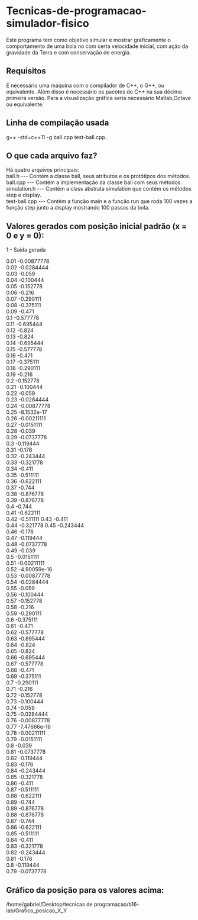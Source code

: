 # Tecnicas-de-programacao-simulador-fisico
Este programa tem como objetivo simular e mostrar graficamente o comportamento de uma bola no com certa velocidade inicial,
com ação da gravidade da Terra e com conservação de energia.
## Requisitos
É necessário uma máquina com o compilador de C++, o G++, ou equivalente. Além disso é necessário os pacotes do C++ na sua 
décima primeira versão. Para a visualização gráfica seria necessário Matlab,Octave ou equivalente.
## Linha de compilação usada
 g++ -std=c++11 -g ball.cpp test-ball.cpp.
## O que cada arquivo faz?
Há quatro arquivos principais:                                                                                                  
ball.h        ---  Contém a classe ball, seus atributos e os protótipos dos métodos.                                                                            
ball.cpp      ---  Contém a implementação da classe ball com seus métodos.                                                                                    
simulation.h  ---  Contém a class abstrata simulation que contém os métodos step e display.                                                    
test-ball.cpp ---  Contém a função main e a função run que roda 100 vezes a função step junto a display mostrando 100 passos da bola.


## Valores gerados com posição inicial padrão (x = 0 e y = 0):
1 - Saída gerada

0.01 -0.00877778                                                                 
0.02 -0.0284444                                                                                  
0.03 -0.059                                                                                               
0.04 -0.100444                                                                                                       
0.05 -0.152778                                                                                                       
0.06 -0.216                                                                                               
0.07 -0.290111                                                                                               
0.08 -0.375111                                                                                               
0.09 -0.471                                                                                               
0.1 -0.577778                                                                                                              
0.11 -0.695444                                                                                               
0.12 -0.824                                                                                               
0.13 -0.824                                                                                               
0.14 -0.695444                                                                                               
0.15 -0.577778                                                                                               
0.16 -0.471                                                                                               
0.17 -0.375111                                                                                               
0.18 -0.290111                                                                                               
0.19 -0.216                                                                                               
0.2 -0.152778                                                                                               
0.21 -0.100444                                                                                               
0.22 -0.059                                                                                               
0.23 -0.0284444                                                                                               
0.24 -0.00877778                                                                                               
0.25 -8.1532e-17                                                                                               
0.26 -0.00211111                                                                                               
0.27 -0.0151111                                                                                               
0.28 -0.039                                                                                               
0.29 -0.0737778                                                                                               
0.3 -0.119444                                                                                               
0.31 -0.176                                                                                               
0.32 -0.243444                                                                                               
0.33 -0.321778                                                                                               
0.34 -0.411                                                                                               
0.35 -0.511111                                                                                               
0.36 -0.622111                                                                                               
0.37 -0.744                                                                                               
0.38 -0.876778                                                                                               
0.39 -0.876778                                                                                               
0.4 -0.744                                                                                               
0.41 -0.622111                                                                                               
0.42 -0.511111
0.43 -0.411                                                                                                               
0.44 -0.321778
0.45 -0.243444                                                                                               
0.46 -0.176                                                                                               
0.47 -0.119444                                                                                               
0.48 -0.0737778                                                                                               
0.49 -0.039                                                                                               
0.5 -0.0151111                                                                                               
0.51 -0.00211111                                                                                               
0.52 -4.90059e-16                                                                                               
0.53 -0.00877778                                                                                               
0.54 -0.0284444                                                                                               
0.55 -0.059                                                                                               
0.56 -0.100444                                                                                               
0.57 -0.152778                                                                                               
0.58 -0.216                                                                                               
0.59 -0.290111                                                                                               
0.6 -0.375111                                                                                               
0.61 -0.471                                                                                               
0.62 -0.577778                                                                                               
0.63 -0.695444                                                                                                     
0.64 -0.824                                                                                               
0.65 -0.824                                                                                               
0.66 -0.695444                                                                                               
0.67 -0.577778                                                                                               
0.68 -0.471                                                                                               
0.69 -0.375111                                                                                               
0.7 -0.290111                                                                                               
0.71 -0.216                                                                                               
0.72 -0.152778                                                                                               
0.73 -0.100444                                                                                               
0.74 -0.059                                                                                               
0.75 -0.0284444                                                                                               
0.76 -0.00877778                                                                                               
0.77 -7.47666e-16                                                                                               
0.78 -0.00211111                                                                                               
0.79 -0.0151111                                                                                               
0.8 -0.039                                                                                               
0.81 -0.0737778                                                                                               
0.82 -0.119444                                                                                               
0.83 -0.176                                                                                               
0.84 -0.243444                                                                                               
0.85 -0.321778                                                                                               
0.86 -0.411                                                                                               
0.87 -0.511111                                                                                               
0.88 -0.622111                                                                                               
0.89 -0.744                                                                                               
0.89 -0.876778                                                                                               
0.88 -0.876778                                                                                               
0.87 -0.744                                                                                               
0.86 -0.622111                                                                                               
0.85 -0.511111                                                                                               
0.84 -0.411                                                                                               
0.83 -0.321778                                                                                               
0.82 -0.243444                                                                                               
0.81 -0.176                                                                                               
0.8 -0.119444                                                                                               
0.79 -0.0737778                                                                                               
 
 
 ## Gráfico da posição para os valores acima:
 /home/gabriel/Desktop/tecnicas de programacao/b16-lab/Grafico_posicao_X_Y
